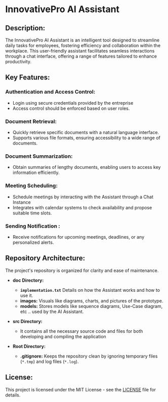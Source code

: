 # InnovativePro AI Assistant

## Description:
The InnovativePro AI Assistant is an intelligent tool designed to streamline daily tasks for employees, fostering efficiency and collaboration within the workplace. This user-friendly assistant facilitates seamless interactions through a chat interface, offering a range of features tailored to enhance productivity.

## Key Features:

### Authentication and Access Control:
- Login using secure credentials provided by the entreprise
- Access control should be enforced based on user roles.

### Document Retrieval:
- Quickly retrieve specific documents with a natural language interface.
- Supports various file formats, ensuring accessibility to a wide range of documents.

### Document Summarization:
- Obtain summaries of lengthy documents, enabling users to access key information efficiently.

### Meeting Scheduling:
- Schedule meetings by interacting with the Assistant through a Chat Instance
- Integrates with calendar systems to check availability and propose suitable time slots.

### Sending Notification :
- Receive notifications for upcoming meetings, deadlines, or any personalized alerts.


## Repository Architecture:
The project's repository is organized for clarity and ease of maintenance.

- **doc Directory:**
  - **`implementation.txt`** Details on how the Assistant works and how to use it.
  - **images:** Visuals like diagrams, charts, and pictures of the prototype.
  - **models:** Stores models like sequence diagrams, Use-Case diagram, etc .. used by the AI Assistant.

- **src Directory:**
  - It contains all the necessary source code and files for both developing and compiling the application 

- **Root Directory:**
  - **.gitignore:** Keeps the repository clean by ignoring temporary files (`*.tmp`) and log files (`*.log`).

## License:
This project is licensed under the MIT License - see the [LICENSE](LICENSE) file for details.
